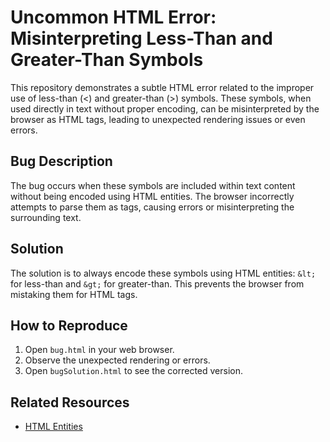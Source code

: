 # Uncommon HTML Error: Misinterpreting Less-Than and Greater-Than Symbols

This repository demonstrates a subtle HTML error related to the improper use of less-than (&lt;) and greater-than (&gt;) symbols.  These symbols, when used directly in text without proper encoding, can be misinterpreted by the browser as HTML tags, leading to unexpected rendering issues or even errors.

## Bug Description
The bug occurs when these symbols are included within text content without being encoded using HTML entities. The browser incorrectly attempts to parse them as tags, causing errors or misinterpreting the surrounding text.

## Solution
The solution is to always encode these symbols using HTML entities: `&lt;` for less-than and `&gt;` for greater-than.  This prevents the browser from mistaking them for HTML tags.

## How to Reproduce
1. Open `bug.html` in your web browser.
2. Observe the unexpected rendering or errors.
3. Open `bugSolution.html` to see the corrected version.

## Related Resources
* [HTML Entities](https://www.w3schools.com/html/html_entities.asp)